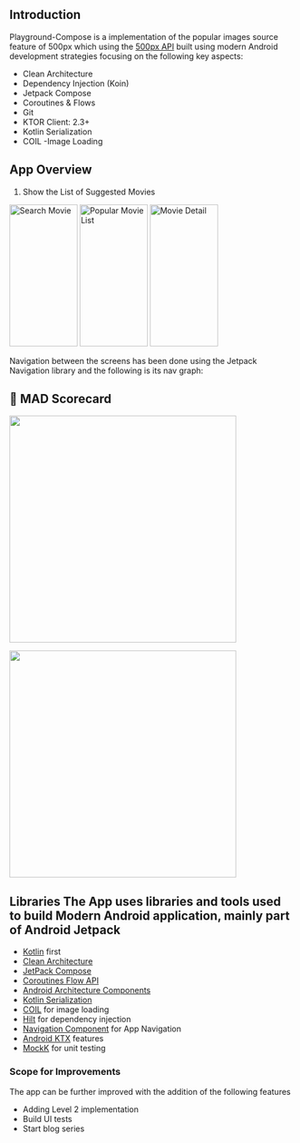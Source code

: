  
## Introduction      
Playground-Compose is a implementation of the popular images source feature of 500px which using the [500px API](https://github.com/500px/legacy-api-documentation) built using modern Android development strategies focusing on the following key aspects:     
- Clean Architecture
- Dependency Injection (Koin)
- Jetpack Compose
- Coroutines & Flows
- Git
- KTOR Client: 2.3+
- Kotlin Serialization
- COIL -Image Loading
    
## App Overview      
1. Show the List of Suggested Movies </br>

<img alt="Search Movie" height="250px" width="120px" src="https://user-images.githubusercontent.com/22414106/168666766-16c718e7-1267-4c00-a7b0-3065f497fc7b.png" > <img alt="Popular Movie List" height="250px" width="120px" src="https://user-images.githubusercontent.com/22414106/168666738-4ba5ddf6-a4ae-4ffd-a4f8-6fff0057ab49.png" > <img alt="Movie Detail" height="250px" width="120px" src="https://user-images.githubusercontent.com/22414106/168666768-cc296ede-395b-477b-9341-f31c07f6d7f9.png" > 
         
Navigation between the screens has been done using the Jetpack Navigation library and the following is its nav graph:    

 ## 🚀 MAD Scorecard
<img src="https://user-images.githubusercontent.com/22414106/173184347-8ceefbb6-608d-44dd-8113-adff209267e5.png" width="400"></img>

<img src="https://user-images.githubusercontent.com/22414106/173184370-ec7057e9-3db1-4ed3-8a4c-14437e8f67f5.png" width="400"></img>
      
## Libraries The App uses libraries and tools used to build Modern Android application, mainly part of Android Jetpack 
- [Kotlin](https://kotlinlang.org/) first
- [Clean Architecture](https://pub.dev/documentation/flutter_clean_architecture/latest/) 
- [JetPack Compose](https://developer.android.com/jetpack/compose) 
- [Coroutines Flow API](https://kotlinlang.org/docs/reference/coroutines/flow.html)
- [Android Architecture Components](https://developer.android.com/topic/libraries/architecture)
- [Kotlin Serialization](https://kotlinlang.org/docs/serialization.html) 
- [COIL](https://coil-kt.github.io/coil) for image loading
- [Hilt](https://dagger.dev/hilt/) for dependency injection
- [Navigation Component](https://developer.android.com/guide/navigation/) for App Navigation
- [Android KTX](https://developer.android.com/kotlin/ktx) features
- [MockK](https://mockk.io/) for unit testing



### Scope for Improvements        
 The app can be further improved with the addition of the following features
- Adding Level 2 implementation
- Build UI tests
- Start blog series

